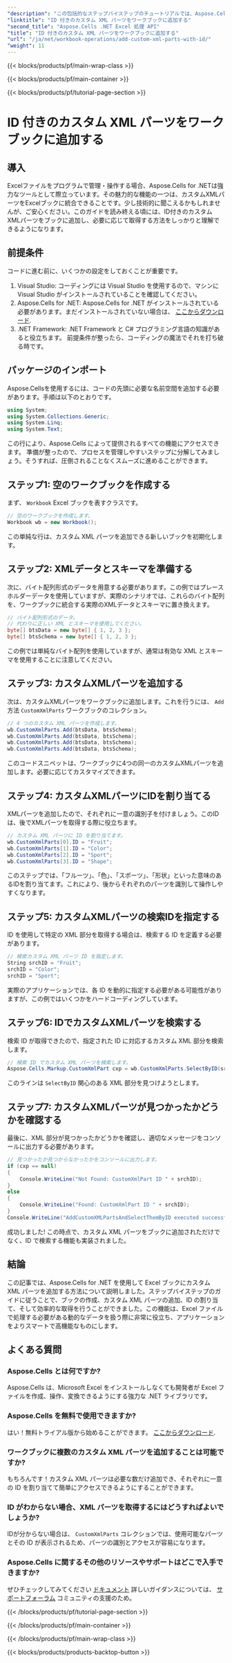 ```yaml
---
"description": "この包括的なステップバイステップのチュートリアルでは、Aspose.Cells for .NET を使用して、ID を持つカスタム XML パーツを Excel ブックに追加する方法を説明します。"
"linktitle": "ID 付きのカスタム XML パーツをワークブックに追加する"
"second_title": "Aspose.Cells .NET Excel 処理 API"
"title": "ID 付きのカスタム XML パーツをワークブックに追加する"
"url": "/ja/net/workbook-operations/add-custom-xml-parts-with-id/"
"weight": 11
---
```


{{< blocks/products/pf/main-wrap-class >}}

{{< blocks/products/pf/main-container >}}

{{< blocks/products/pf/tutorial-page-section >}}

# ID 付きのカスタム XML パーツをワークブックに追加する

## 導入
Excelファイルをプログラムで管理・操作する場合、Aspose.Cells for .NETは強力なツールとして際立っています。その魅力的な機能の一つは、カスタムXMLパーツをExcelブックに統合できることです。少し技術的に聞こえるかもしれませんが、ご安心ください。このガイドを読み終える頃には、ID付きのカスタムXMLパーツをブックに追加し、必要に応じて取得する方法をしっかりと理解できるようになります。 
## 前提条件
コードに進む前に、いくつかの設定をしておくことが重要です。
1. Visual Studio: コーディングには Visual Studio を使用するので、マシンに Visual Studio がインストールされていることを確認してください。
2. Aspose.Cells for .NET: Aspose.Cells for .NET がインストールされている必要があります。まだインストールされていない場合は、 [ここからダウンロード](https://releases。aspose.com/cells/net/).
3. .NET Framework: .NET Framework と C# プログラミング言語の知識があると役立ちます。 
前提条件が整ったら、コーディングの魔法でそれを打ち破る時です。
## パッケージのインポート
Aspose.Cellsを使用するには、コードの先頭に必要な名前空間を追加する必要があります。手順は以下のとおりです。
```csharp
using System;
using System.Collections.Generic;
using System.Linq;
using System.Text;
```
この行により、Aspose.Cells によって提供されるすべての機能にアクセスできます。
準備が整ったので、プロセスを管理しやすいステップに分解してみましょう。そうすれば、圧倒されることなくスムーズに進めることができます。 
## ステップ1: 空のワークブックを作成する
まず、 `Workbook` Excel ブックを表すクラスです。
```csharp
// 空のワークブックを作成します。
Workbook wb = new Workbook();
```
この単純な行は、カスタム XML パーツを追加できる新しいブックを初期化します。
## ステップ2: XMLデータとスキーマを準備する
次に、バイト配列形式のデータを用意する必要があります。この例ではプレースホルダーデータを使用していますが、実際のシナリオでは、これらのバイト配列を、ワークブックに統合する実際のXMLデータとスキーマに置き換えます。
```csharp
// バイト配列形式のデータ。
// 代わりに正しい XML とスキーマを使用してください。
byte[] btsData = new byte[] { 1, 2, 3 };
byte[] btsSchema = new byte[] { 1, 2, 3 };
```
この例では単純なバイト配列を使用していますが、通常は有効な XML とスキーマを使用することに注意してください。
## ステップ3: カスタムXMLパーツを追加する
次は、カスタムXMLパーツをワークブックに追加します。これを行うには、 `Add` 方法 `CustomXmlParts` ワークブックのコレクション。
```csharp
// 4 つのカスタム XML パーツを作成します。
wb.CustomXmlParts.Add(btsData, btsSchema);
wb.CustomXmlParts.Add(btsData, btsSchema);
wb.CustomXmlParts.Add(btsData, btsSchema);
wb.CustomXmlParts.Add(btsData, btsSchema);
```
このコードスニペットは、ワークブックに4つの同一のカスタムXMLパーツを追加します。必要に応じてカスタマイズできます。
## ステップ4: カスタムXMLパーツにIDを割り当てる
XMLパーツを追加したので、それぞれに一意の識別子を付けましょう。このIDは、後でXMLパーツを取得する際に役立ちます。
```csharp
// カスタム XML パーツに ID を割り当てます。
wb.CustomXmlParts[0].ID = "Fruit";
wb.CustomXmlParts[1].ID = "Color";
wb.CustomXmlParts[2].ID = "Sport";
wb.CustomXmlParts[3].ID = "Shape";
```
このステップでは、「フルーツ」、「色」、「スポーツ」、「形状」といった意味のあるIDを割り当てます。これにより、後からそれぞれのパーツを識別して操作しやすくなります。
## ステップ5: カスタムXMLパーツの検索IDを指定する
ID を使用して特定の XML 部分を取得する場合は、検索する ID を定義する必要があります。
```csharp
// 検索カスタム XML パーツ ID を指定します。
String srchID = "Fruit";
srchID = "Color";
srchID = "Sport";
```
実際のアプリケーションでは、各 ID を動的に指定する必要がある可能性がありますが、この例ではいくつかをハードコーディングしています。
## ステップ6: IDでカスタムXMLパーツを検索する
検索 ID が取得できたので、指定された ID に対応するカスタム XML 部分を検索します。
```csharp
// 検索 ID でカスタム XML パーツを検索します。
Aspose.Cells.Markup.CustomXmlPart cxp = wb.CustomXmlParts.SelectByID(srchID);
```
このラインは `SelectByID` 関心のある XML 部分を見つけようとします。
## ステップ7: カスタムXMLパーツが見つかったかどうかを確認する
最後に、XML 部分が見つかったかどうかを確認し、適切なメッセージをコンソールに出力する必要があります。
```csharp
// 見つかったか見つからなかったかをコンソールに出力します。
if (cxp == null)
{
    Console.WriteLine("Not Found: CustomXmlPart ID " + srchID);
}
else
{
    Console.WriteLine("Found: CustomXmlPart ID " + srchID);
}
Console.WriteLine("AddCustomXMLPartsAndSelectThemByID executed successfully.");
```
成功しました! この時点で、カスタム XML パーツをブックに追加されただけでなく、ID で検索する機能も実装されました。
## 結論
この記事では、Aspose.Cells for .NET を使用して Excel ブックにカスタム XML パーツを追加する方法について説明しました。ステップバイステップのガイドに従うことで、ブックの作成、カスタム XML パーツの追加、ID の割り当て、そして効率的な取得を行うことができました。この機能は、Excel ファイルで処理する必要がある動的なデータを扱う際に非常に役立ち、アプリケーションをよりスマートで高機能なものにします。 
## よくある質問
### Aspose.Cells とは何ですか?  
Aspose.Cells は、Microsoft Excel をインストールしなくても開発者が Excel ファイルを作成、操作、変換できるようにする強力な .NET ライブラリです。
### Aspose.Cells を無料で使用できますか?  
はい！無料トライアル版から始めることができます。 [ここからダウンロード](https://releases。aspose.com/).
### ワークブックに複数のカスタム XML パーツを追加することは可能ですか?  
もちろんです！カスタム XML パーツは必要な数だけ追加でき、それぞれに一意の ID を割り当てて簡単にアクセスできるようにすることができます。
### ID がわからない場合、XML パーツを取得するにはどうすればよいでしょうか?  
IDが分からない場合は、 `CustomXmlParts` コレクションでは、使用可能なパーツとその ID が表示されるため、パーツの識別とアクセスが容易になります。
### Aspose.Cells に関するその他のリソースやサポートはどこで入手できますか?  
ぜひチェックしてみてください [ドキュメント](https://reference.aspose.com/cells/net/) 詳しいガイダンスについては、 [サポートフォーラム](https://forum.aspose.com/c/cells/9) コミュニティの支援のため。


{{< /blocks/products/pf/tutorial-page-section >}}

{{< /blocks/products/pf/main-container >}}

{{< /blocks/products/pf/main-wrap-class >}}

{{< blocks/products/products-backtop-button >}}